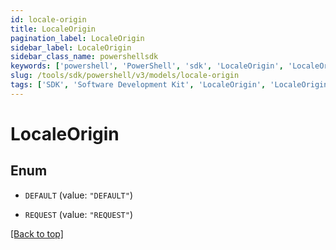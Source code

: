 ```yaml
---
id: locale-origin
title: LocaleOrigin
pagination_label: LocaleOrigin
sidebar_label: LocaleOrigin
sidebar_class_name: powershellsdk
keywords: ['powershell', 'PowerShell', 'sdk', 'LocaleOrigin', 'LocaleOrigin']
slug: /tools/sdk/powershell/v3/models/locale-origin
tags: ['SDK', 'Software Development Kit', 'LocaleOrigin', 'LocaleOrigin']
---
```


# LocaleOrigin

## Enum

- `DEFAULT` (value: `"DEFAULT"`)

- `REQUEST` (value: `"REQUEST"`)

[[Back to top]](#)
